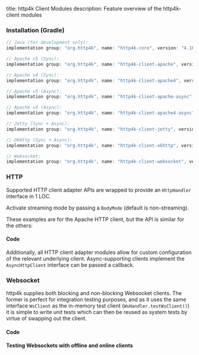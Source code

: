 title: http4k Client Modules
description: Feature overview of the http4k-client modules

### Installation (Gradle)

```groovy
// Java (for development only):
implementation group: "org.http4k", name: "http4k-core", version: "4.16.3.0"

// Apache v5 (Sync): 
implementation group: "org.http4k", name: "http4k-client-apache", version: "4.16.3.0"

// Apache v4 (Sync): 
implementation group: "org.http4k", name: "http4k-client-apache4", version: "4.16.3.0"

// Apache v5 (Async): 
implementation group: "org.http4k", name: "http4k-client-apache-async", version: "4.16.3.0"

// Apache v4 (Async): 
implementation group: "org.http4k", name: "http4k-client-apache4-async", version: "4.16.3.0"

// Jetty (Sync + Async): 
implementation group: "org.http4k", name: "http4k-client-jetty", version: "4.16.3.0"

// OkHttp (Sync + Async): 
implementation group: "org.http4k", name: "http4k-client-okhttp", version: "4.16.3.0"

// Websocket: 
implementation group: "org.http4k", name: "http4k-client-websocket", version: "4.16.3.0"
```

### HTTP
Supported HTTP client adapter APIs are wrapped to provide an `HttpHandler` interface in 1 LOC.

Activate streaming mode by passing a `BodyMode` (default is non-streaming).

These examples are for the Apache HTTP client, but the API is similar for the others:

#### Code [<img class="octocat"/>](https://github.com/http4k/http4k/blob/master/src/docs/guide/reference/clients/example_http.kt)

<script src="https://gist-it.appspot.com/https://github.com/http4k/http4k/blob/master/src/docs/guide/reference/clients/example_http.kt"></script>

Additionally, all HTTP client adapter modules allow for custom configuration of the relevant underlying client. Async-supporting clients implement the `AsyncHttpClient` interface can be passed a callback.

### Websocket
http4k supplies both blocking and non-blocking Websocket clients. The former is perfect for integration testing purposes, and as it uses the same interface `WsClient` as the in-memory test client (`WsHandler.testWsClient()`) it is simple to write unit tests which can then be reused as system tests by virtue of swapping out the client.

#### Code [<img class="octocat"/>](https://github.com/http4k/http4k/blob/master/src/docs/guide/reference/clients/example_websocket.kt)

<script src="https://gist-it.appspot.com/https://github.com/http4k/http4k/blob/master/src/docs/guide/reference/clients/example_websocket.kt"></script>

#### Testing Websockets with offline and online clients [<img class="octocat"/>](https://github.com/http4k/http4k/blob/master/src/docs/guide/reference/clients/TestingWebsockets.kt)

<script src="https://gist-it.appspot.com/https://github.com/http4k/http4k/blob/master/src/docs/guide/reference/clients/TestingWebsockets.kt"></script>
